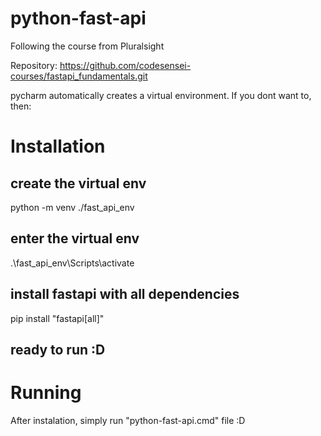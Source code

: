 # python-fast-api
Following the course from Pluralsight

Repository:
https://github.com/codesensei-courses/fastapi_fundamentals.git

pycharm automatically creates a virtual environment. If you dont want to, then:

# Installation
## create the virtual env
python -m venv ./fast_api_env
## enter the virtual env
.\fast_api_env\Scripts\activate
## install fastapi with all dependencies
pip install "fastapi[all]"
## ready to run :D

# Running
After instalation, simply run "python-fast-api.cmd" file :D

